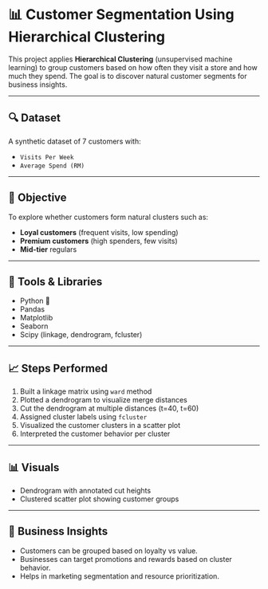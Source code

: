 # 📊 Customer Segmentation Using Hierarchical Clustering

This project applies **Hierarchical Clustering** (unsupervised machine learning) to group customers based on how often they visit a store and how much they spend. The goal is to discover natural customer segments for business insights.

---

## 🔍 Dataset

A synthetic dataset of 7 customers with:
- `Visits Per Week`
- `Average Spend (RM)`

---

## 🧠 Objective

To explore whether customers form natural clusters such as:
- **Loyal customers** (frequent visits, low spending)
- **Premium customers** (high spenders, few visits)
- **Mid-tier** regulars

---

## 🔧 Tools & Libraries

- Python 🐍
- Pandas
- Matplotlib
- Seaborn
- Scipy (linkage, dendrogram, fcluster)

---

## 📈 Steps Performed

1. Built a linkage matrix using `ward` method
2. Plotted a dendrogram to visualize merge distances
3. Cut the dendrogram at multiple distances (t=40, t=60)
4. Assigned cluster labels using `fcluster`
5. Visualized the customer clusters in a scatter plot
6. Interpreted the customer behavior per cluster

---

## 📊 Visuals

- Dendrogram with annotated cut heights
- Clustered scatter plot showing customer groups

---

## 🧩 Business Insights

- Customers can be grouped based on loyalty vs value.
- Businesses can target promotions and rewards based on cluster behavior.
- Helps in marketing segmentation and resource prioritization.
